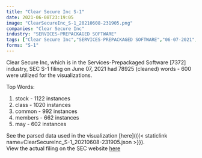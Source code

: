 ```yaml
---
title: "Clear Secure Inc S-1"
date: 2021-06-08T23:19:05
image: "ClearSecureInc_S-1_20210608-231905.png"
companies: "Clear Secure Inc"
industry: "SERVICES-PREPACKAGED SOFTWARE"
tags: ["Clear Secure Inc","SERVICES-PREPACKAGED SOFTWARE","06-07-2021","S-1"]
forms: "S-1"
---
```

Clear Secure Inc, which is in the Services-Prepackaged Software [7372] industry, SEC S-1 filing on June 07, 2021 had 78925 (cleaned) words - 600 were utilized for the visualizations.

Top Words:
1. stock - 1122 instances
2. class - 1020 instances
3. common - 992 instances
4. members - 662 instances
5. may - 602 instances


See the parsed data used in the visualization [here]({{< staticlink name=ClearSecureInc_S-1_20210608-231905.json >}}).  
View the actual filing on the SEC website [here](https://www.sec.gov/Archives/edgar/data/1856314/0001104659-21-077600.txt)